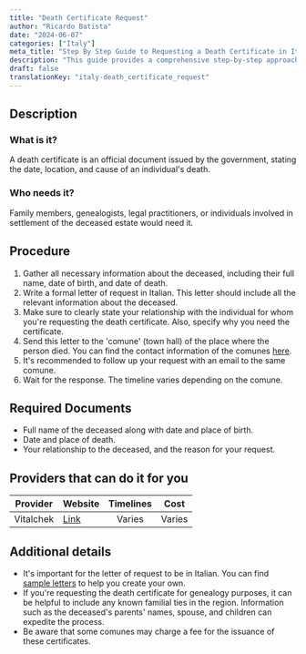 ```yaml
---
title: "Death Certificate Request"
author: "Ricardo Batista"
date: "2024-06-07"
categories: ["Italy"]
meta_title: "Step By Step Guide to Requesting a Death Certificate in Italy"
description: "This guide provides a comprehensive step-by-step approach to request a death certificate in Italy."
draft: false
translationKey: "italy-death_certificate_request"
---
```


## Description
### What is it?
A death certificate is an official document issued by the government, stating the date, location, and cause of an individual's death.

### Who needs it?
Family members, genealogists, legal practitioners, or individuals involved in settlement of the deceased estate would need it. 

## Procedure
1. Gather all necessary information about the deceased, including their full name, date of birth, and date of death.
2. Write a formal letter of request in Italian. This letter should include all the relevant information about the deceased. 
3. Make sure to clearly state your relationship with the individual for whom you're requesting the death certificate. Also, specify why you need the certificate.
4. Send this letter to the 'comune' (town hall) of the place where the person died. You can find the contact information of the comunes [here](http://www.comuni-italiani.it/).
5. It's recommended to follow up your request with an email to the same comune. 
6. Wait for the response. The timeline varies depending on the comune.

## Required Documents
- Full name of the deceased along with date and place of birth.
- Date and place of death.
- Your relationship to the deceased, and the reason for your request.

## Providers that can do it for you

| Provider        |     Website     |     Timelines    |       Cost      |
| --------------- | --------------- |  :-------------: | :-------------: |
| Vitalchek        |  [Link](https://www.vitalchek.com/)      |      Varies      |        Varies      |

## Additional details
- It's important for the letter of request to be in Italian. You can find [sample letters](https://www.circolocalabrese.org/resources/letters/) to help you create your own.
- If you're requesting the death certificate for genealogy purposes, it can be helpful to include any known familial ties in the region. Information such as the deceased's parents' names, spouse, and children can expedite the process.
- Be aware that some comunes may charge a fee for the issuance of these certificates.